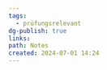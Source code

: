 ```yaml
---
tags:
  - prüfungsrelevant
dg-publish: true
links: 
path: Notes
created: 2024-07-01 14:24
---
```

> 
